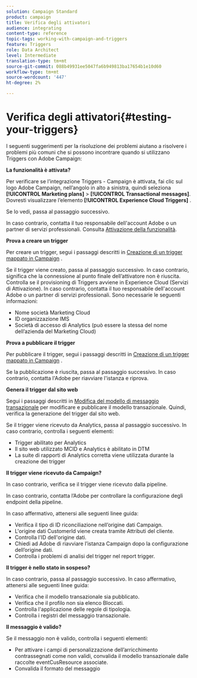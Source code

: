 ```yaml
---
solution: Campaign Standard
product: campaign
title: Verifica degli attivatori
audience: integrating
content-type: reference
topic-tags: working-with-campaign-and-triggers
feature: Triggers
role: Data Architect
level: Intermediate
translation-type: tm+mt
source-git-commit: 088b49931ee5047fa6b949813ba17654b1e10d60
workflow-type: tm+mt
source-wordcount: '447'
ht-degree: 2%

---
```



# Verifica degli attivatori{#testing-your-triggers}

I seguenti suggerimenti per la risoluzione dei problemi aiutano a risolvere i problemi più comuni che si possono incontrare quando si utilizzano Triggers con Adobe Campaign:

**La funzionalità è attivata?**

Per verificare se l’integrazione Triggers - Campaign è attivata, fai clic sul logo Adobe Campaign, nell’angolo in alto a sinistra, quindi seleziona **[!UICONTROL Marketing plans]** > **[!UICONTROL Transactional messages]**. Dovresti visualizzare l’elemento **[!UICONTROL Experience Cloud Triggers]** .

Se lo vedi, passa al passaggio successivo.

In caso contrario, contatta il tuo responsabile dell&#39;account Adobe o un partner di servizi professionali. Consulta [Attivazione della funzionalità](../../integrating/using/configuring-triggers-in-experience-cloud.md#activating-the-functionality).

**Prova a creare un trigger**

Per creare un trigger, segui i passaggi descritti in [Creazione di un trigger mappato in Campaign](../../integrating/using/using-triggers-in-campaign.md#creating-a-mapped-trigger-in-campaign) .

Se il trigger viene creato, passa al passaggio successivo. In caso contrario, significa che la connessione al punto finale dell’attivatore non è riuscita. Controlla se il provisioning di Triggers avviene in Experience Cloud (Servizi di Attivazione). In caso contrario, contatta il tuo responsabile dell&#39;account Adobe o un partner di servizi professionali. Sono necessarie le seguenti informazioni:

* Nome società Marketing Cloud
* ID organizzazione IMS
* Società di accesso di Analytics (può essere la stessa del nome dell’azienda del Marketing Cloud)

**Prova a pubblicare il trigger**

Per pubblicare il trigger, segui i passaggi descritti in [Creazione di un trigger mappato in Campaign](../../integrating/using/using-triggers-in-campaign.md#creating-a-mapped-trigger-in-campaign) .

Se la pubblicazione è riuscita, passa al passaggio successivo. In caso contrario, contatta l&#39;Adobe per riavviare l&#39;istanza e riprova.

**Genera il trigger dal sito web**

Segui i passaggi descritti in [Modifica del modello di messaggio transazionale](../../integrating/using/using-triggers-in-campaign.md#editing-the-transactional-message-template) per modificare e pubblicare il modello transazionale. Quindi, verifica la generazione del trigger dal sito web.

Se il trigger viene ricevuto da Analytics, passa al passaggio successivo. In caso contrario, controlla i seguenti elementi:

* Trigger abilitato per Analytics
* Il sito web utilizzato MCID e Analytics è abilitato in DTM
* La suite di rapporti di Analytics corretta viene utilizzata durante la creazione dei trigger

**Il trigger viene ricevuto da Campaign?**

In caso contrario, verifica se il trigger viene ricevuto dalla pipeline.

In caso contrario, contatta l’Adobe per controllare la configurazione degli endpoint della pipeline.

In caso affermativo, attenersi alle seguenti linee guida:

* Verifica il tipo di ID riconciliazione nell’origine dati Campaign.
* L&#39;origine dati CustomerId viene creata tramite Attributi del cliente.
* Controlla l&#39;ID dell&#39;origine dati.
* Chiedi ad Adobe di riavviare l’istanza Campaign dopo la configurazione dell’origine dati.
* Controlla i problemi di analisi del trigger nel report trigger.

**Il trigger è nello stato in sospeso?**

In caso contrario, passa al passaggio successivo. In caso affermativo, attenersi alle seguenti linee guida:

* Verifica che il modello transazionale sia pubblicato.
* Verifica che il profilo non sia elenco Bloccati.
* Controlla l&#39;applicazione delle regole di tipologia.
* Controlla i registri del messaggio transazionale.

**Il messaggio è valido?**

Se il messaggio non è valido, controlla i seguenti elementi:

* Per attivare i campi di personalizzazione dell’arricchimento contrassegnati come non validi, convalida il modello transazionale dalle raccolte eventCusResource associate.
* Convalida il formato del messaggio

